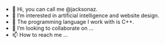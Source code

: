 - 👋 Hi, you can call me @jacksonaz.
- 👀 I’m interested in artificial intelligence and website design.
- 🌱 The programming language I work with is C++.
- 💞️ I’m looking to collaborate on ...
- 📫 How to reach me ...

<!---
jacksonaz/jacksonaz is a ✨ special ✨ repository because its `README.md` (this file) appears on your GitHub profile.
You can click the Preview link to take a look at your changes.
--->
